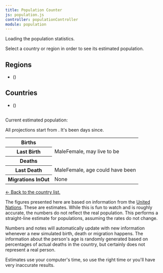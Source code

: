 ```yaml
---
title: Population Counter
js: population.js
controller: populationController
module: population
---
```


<div ng-if="!loaded">
    <p>
        Loading the population statistics.
    </p>
</div>
<div ng-if="loaded && !selected">
    <p>
        Select a country or region in order to see its estimated population.
    </p>
    <h2>
        Regions
    </h2>
    <ul>
        <li ng-repeat="region in regions">
            <a ng-click="selectCountry(region.I)" ng-bind="region.L" href="#"></a> (<span ng-bind="region.population | number"></span>)
        </li>
    </ul>
    <h2>
        Countries
    </h2>
    <ul>
        <li ng-repeat="country in countries">
            <a ng-click="selectCountry(country.I)" ng-bind="country.L" href="#"></a> (<span ng-bind="country.population | number"></span>)
        </li>
    </ul>
</div>
<div ng-if="loaded && selected">
    <h2 ng-bind="selected.L"></h2>
    <p>
        Current estimated population: <span ng-bind="selected.population | number"></span>
    </p>
    <p>
        All projections start from <span ng-bind="statsStartDate | date:'longDate':'UTC'"></span>. It's been <span ng-bind="selected.days | number"></span> days since.
    </p>
    <table>
        <tr>
            <th>Births</th>
            <td ng-bind="selected.births | number"></td>
        </tr>
        <tr>
            <th>Last Birth</th>
            <td>
                <span ng-if="selected.birthNote.male">Male</span><span ng-if="!selected.birthNote.male">Female</span>, may live to be <span ng-bind="selected.birthNote.ageRange"></span>
            </td>
        </tr>
        <tr>
            <th>Deaths</th>
            <td ng-bind="selected.deaths | number"></td>
        </tr>
        <tr>
            <th>Last Death</th>
            <td>
                <span ng-if="selected.deathNote.male">Male</span><span ng-if="!selected.deathNote.male">Female</span>, age could have been <span ng-bind="selected.deathNote.ageRange"></span>
            </td>
        </tr>
        <tr>
            <th>
                Migrations <span ng-if="selected.migrations > 0">In</span><span ng-if="selected.migrations < 0">Out</span>
            </th>
            <td>
                <span ng-if="selected.migrations > 0" ng-bind="selected.migrations | number"></span>
                <span ng-if="selected.migrations < 0" ng-bind="- selected.migrations | number"></span>
                <span ng-if="!selected.migrations">None</span>
            </td>
        </tr>
    </table>
    <p>
        <a href="#" ng-click="selectCountry()">← Back to the country list.</a>
    </p>
</div>

The figures presented here are based on information from the [United Nations](https://esa.un.org/unpd/wpp/Download/Standard/ASCII/). These are estimates. While this is fun to watch and is roughly accurate, the numbers do not reflect the real population. This performs a straight-line estimate for populations, assuming the rates do not change.

Numbers and notes will automatically update with new information whenever a new simulated birth, death or migration happens. The information about the person's age is randomly generated based on percentages of actual deaths in the country, but certainly does not represent a real person.

Estimates use your computer's time, so use the right time or you'll have very inaccurate results.
